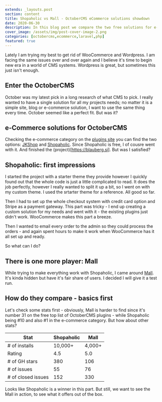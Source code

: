 ```yaml
---
extends: _layouts.post
section: content
title: Shopaholic vs Mall - OctoberCMS eCommerce solutions showdown
date: 2020-06-30
description: In this blog post we compare the two free solutions for e-commerce systems.
cover_image: /assets/img/post-cover-image-2.png
categories: [octobercms,ecommerce,laravel,php]
featured: true
---
```


Lately I am trying my best to get rid of WooCommerce and Wordpress. I am facing the same issues over and over again and I believe it's time to begin new era in a world of CMS systems. Wordpress is great, but sometimes this just isn't enough.

## Enter the OctoberCMS

October was my latest pick in a long research of what CMS to pick. I really wanted to have a single solution for all my projects needs; no matter it is a simple site, blog or e-commerce solution, I want to use the same thing every time. October seemed like a perfect fit. But was it?

## e-Commerce solutions for OctoberCMS

Checking the e-commerce category on the [plugins site](https://octobercms.com/plugins/e-commerce) you can find the two options: [JKShop](https://octobercms.com/plugin/jiri-jkshop) and [Shopaholic](https://octobercms.com/plugin/lovata-shopaholic). Since Shopaholic is free, I of cousre went with it. And finished the (project)[https://blauberg.si]. But was I satisfied?

## Shopaholic: first impressions

I started the project with a starter theme they provide however I quickly found out that the whole code is just a little complicated to read. It does the job perfectly, however I really wanted to split it up a bit, so I went on with my custom theme. I used the srtarter theme for a reference. All good so far.

Then I had to set up the whole checkout system with credit card option and Stripe as a payment gateway. This part was tricky - I end up creating a custom solution for my needs and went with it - the existing plugins just didn't work. WooCommerce makes this part a breeze.

Then I wanted to email every order to the admin so they could process the orders - and again spent hours to make it work when WooCommerce has it all set up and ready.

So what can I do?

## There is one more player: Mall

While trying to make everything work with Shopaholic, I came around [Mall](https://octobercms.com/plugin/offline-mall). It's kinda hidden but have it's fair share of users. I decided I will give it a test run.

## How do they compare - basics first

Let's check some stats first - obviously, Mall is harder to find since it's number 31 on the free top list of OctoberCMS plugins - while Shopaholic being #10 and also #1 in the e-commerce category. But how about other stats?

Stat                | Shopaholic    | Mall
---                 | ---           | ---
\# of installs      | 10,000+       | 4,000+
Rating              | 4.5           | 5.0
\# of GH stars      | 380           | 106
\# of issues        | 55            | 76
\# of closed issues | 152           | 330

Looks like Shopaholic is a winner in this part. But still, we want to see the Mall in action, to see what it offers out of the box.


